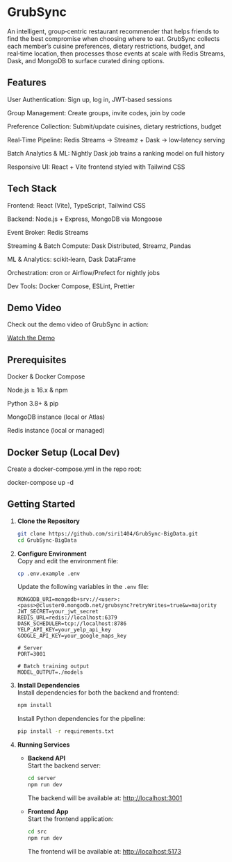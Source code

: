 # GrubSync

An intelligent, group‑centric restaurant recommender that helps friends to find the best compromise when choosing where to eat. GrubSync collects each member’s cuisine preferences, dietary restrictions, budget, and real‑time location, then processes those events at scale with Redis Streams, Dask, and MongoDB to surface curated dining options.

## Features

User Authentication: Sign up, log in, JWT‑based sessions

Group Management: Create groups, invite codes, join by code

Preference Collection: Submit/update cuisines, dietary restrictions, budget

Real‑Time Pipeline: Redis Streams → Streamz + Dask → low‑latency serving

Batch Analytics & ML: Nightly Dask job trains a ranking model on full history

Responsive UI: React + Vite frontend styled with Tailwind CSS

## Tech Stack
Frontend: React (Vite), TypeScript, Tailwind CSS

Backend: Node.js + Express, MongoDB via Mongoose

Event Broker: Redis Streams

Streaming & Batch Compute: Dask Distributed, Streamz, Pandas

ML & Analytics: scikit‑learn, Dask DataFrame

Orchestration: cron or Airflow/Prefect for nightly jobs

Dev Tools: Docker Compose, ESLint, Prettier
## Demo Video

Check out the demo video of GrubSync in action:

[Watch the Demo](https://github.com/siri1404/GrubSync/blob/main/Demo.mp4)


## Prerequisites
Docker & Docker Compose

Node.js ≥ 16.x & npm

Python 3.8+ & pip

MongoDB instance (local or Atlas)

Redis instance (local or managed)

## Docker Setup (Local Dev)
Create a docker-compose.yml in the repo root:

docker-compose up -d

## Getting Started

1. **Clone the Repository**  
    ```bash
    git clone https://github.com/siri1404/GrubSync-BigData.git
    cd GrubSync-BigData
    ```

2. **Configure Environment**  
    Copy and edit the environment file:  
    ```bash
    cp .env.example .env
    ```
    Update the following variables in the `.env` file:
    ```env
    MONGODB_URI=mongodb+srv://<user>:<pass>@cluster0.mongodb.net/grubsync?retryWrites=true&w=majority
    JWT_SECRET=your_jwt_secret
    REDIS_URL=redis://localhost:6379
    DASK_SCHEDULER=tcp://localhost:8786
    YELP_API_KEY=your_yelp_api_key
    GOOGLE_API_KEY=your_google_maps_key

    # Server
    PORT=3001

    # Batch training output
    MODEL_OUTPUT=./models
    ```

3. **Install Dependencies**  
    Install dependencies for both the backend and frontend:  
    ```bash
    npm install
    ```
    Install Python dependencies for the pipeline:  
    ```bash
    pip install -r requirements.txt
    ```

4. **Running Services**  
    - **Backend API**  
      Start the backend server:  
      ```bash
      cd server
      npm run dev
      ```
      The backend will be available at: [http://localhost:3001](http://localhost:3001)

    - **Frontend App**  
      Start the frontend application:  
      ```bash
      cd src
      npm run dev
      ```
      The frontend will be available at: [http://localhost:5173](http://localhost:5173)
